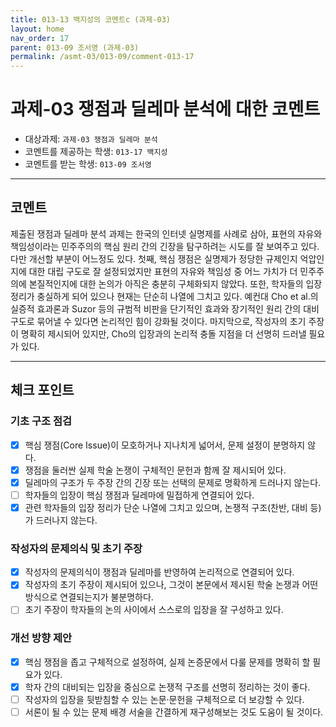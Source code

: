 ```yaml
---
title: 013-13 백지성의 코멘트c (과제-03) 
layout: home
nav_order: 17
parent: 013-09 조서영 (과제-03)
permalink: /asmt-03/013-09/comment-013-17
---
```


# 과제-03 쟁점과 딜레마 분석에 대한 코멘트

- 대상과제: `과제-03 쟁점과 딜레마 분석`
- 코멘트를 제공하는 학생: `013-17 백지성` 
- 코멘트를 받는 학생: `013-09 조서영` 

---

## 코멘트

제출된 쟁점과 딜레마 분석 과제는 한국의 인터넷 실명제를 사례로 삼아, 표현의 자유와 책임성이라는 민주주의의 핵심 원리 간의 긴장을 탐구하려는 시도를 잘 보여주고 있다. 다만 개선할 부분이 어느정도 있다.
첫째, 핵심 쟁점은 실명제가 정당한 규제인지 억압인지에 대한 대립 구도로 잘 설정되었지만 표현의 자유와 책임성 중 어느 가치가 더 민주주의에 본질적인지에 대한 논의가 아직은 충분히 구체화되지 않았다. 또한, 학자들의 입장 정리가 충실하게 되어 있으나 현재는 단순히 나열에 그치고 있다. 예컨대 Cho et al.의 실증적 효과론과 Suzor 등의 규범적 비판을 단기적인 효과와 장기적인 원리 간의 대비 구도로 묶어낼 수 있다면 논리적인 힘이 강화될 것이다. 마지막으로, 작성자의 초기 주장이 명확히 제시되어 있지만, Cho의 입장과의 논리적 충돌 지점을 더 선명히 드러낼 필요가 있다. 

---

## 체크 포인트

### **기초 구조 점검**
- [x] 핵심 쟁점(Core Issue)이 모호하거나 지나치게 넓어서, 문제 설정이 분명하지 않다.
- [x] 쟁점을 둘러싼 실제 학술 논쟁이 구체적인 문헌과 함께 잘 제시되어 있다.
- [x] 딜레마의 구조가 두 주장 간의 긴장 또는 선택의 문제로 명확하게 드러나지 않는다.
- [ ] 학자들의 입장이 핵심 쟁점과 딜레마에 밀접하게 연결되어 있다.
- [x] 관련 학자들의 입장 정리가 단순 나열에 그치고 있으며, 논쟁적 구조(찬반, 대비 등)가 드러나지 않는다.

### **작성자의 문제의식 및 초기 주장**
- [x] 작성자의 문제의식이 쟁점과 딜레마를 반영하여 논리적으로 연결되어 있다.
- [x] 작성자의 초기 주장이 제시되어 있으나, 그것이 본문에서 제시된 학술 논쟁과 어떤 방식으로 연결되는지가 불분명하다.
- [ ] 초기 주장이 학자들의 논의 사이에서 스스로의 입장을 잘 구성하고 있다.

### **개선 방향 제안**
- [x] 핵심 쟁점을 좁고 구체적으로 설정하여, 실제 논증문에서 다룰 문제를 명확히 할 필요가 있다.
- [x] 학자 간의 대비되는 입장을 중심으로 논쟁적 구조를 선명히 정리하는 것이 좋다.
- [ ] 작성자의 입장을 뒷받침할 수 있는 논문·문헌을 구체적으로 더 보강할 수 있다.
- [ ] 서론이 될 수 있는 문제 배경 서술을 간결하게 재구성해보는 것도 도움이 될 것이다.
